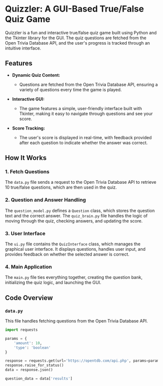 # Quizzler: A GUI-Based True/False Quiz Game

Quizzler is a fun and interactive true/false quiz game built using Python and the Tkinter library for the GUI. The quiz questions are fetched from the Open Trivia Database API, and the user's progress is tracked through an intuitive interface.

## Features

- **Dynamic Quiz Content:**
  - Questions are fetched from the Open Trivia Database API, ensuring a variety of questions every time the game is played.

- **Interactive GUI:**
  - The game features a simple, user-friendly interface built with Tkinter, making it easy to navigate through questions and see your score.

- **Score Tracking:**
  - The user's score is displayed in real-time, with feedback provided after each question to indicate whether the answer was correct.

## How It Works

### 1. Fetch Questions
The `data.py` file sends a request to the Open Trivia Database API to retrieve 10 true/false questions, which are then used in the quiz.

### 2. Question and Answer Handling
The `question_model.py` defines a `Question` class, which stores the question text and the correct answer. The `quiz_brain.py` file handles the logic of moving through the quiz, checking answers, and updating the score.

### 3. User Interface
The `ui.py` file contains the `QuizInterface` class, which manages the graphical user interface. It displays questions, handles user input, and provides feedback on whether the selected answer is correct.

### 4. Main Application
The `main.py` file ties everything together, creating the question bank, initializing the quiz logic, and launching the GUI.

## Code Overview

### `data.py`
This file handles fetching questions from the Open Trivia Database API.

```python
import requests

params = {
    'amount': 10,
    'type': 'boolean'
}

response = requests.get(url='https://opentdb.com/api.php', params=params)
response.raise_for_status()
data = response.json()

question_data = data['results']

